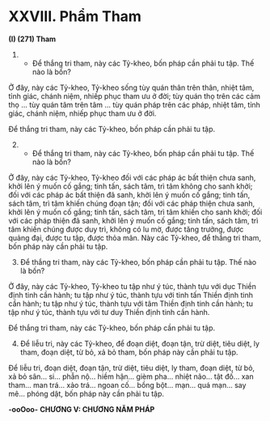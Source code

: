 # XXVIII. Phẩm Tham

**(I) (271) Tham**

1. - Ðể thắng tri tham, này các Tỷ-kheo, bốn pháp cần phải tu tập. Thế nào là bốn?

Ở đây, này các Tỷ-kheo, Tỷ-kheo sống tùy quán thân trên thân, nhiệt tâm, tỉnh giác, chánh niệm, nhiếp
phục tham ưu ở đời; tùy quán thọ trên các cảm thọ ... tùy quán tâm trên tâm ... tùy quán pháp trên các
pháp, nhiệt tâm, tỉnh giác, chánh niệm, nhiếp phục tham ưu ở đời.

Ðể thắng tri tham, này các Tỷ-kheo, bốn pháp cần phải tu tập.

2. - Ðể thắng tri tham, này các Tỷ-kheo, bốn pháp cần phải tu tập. Thế nào là bốn?

Ở đây, này các Tỷ-kheo, Tỷ-kheo đối với các pháp ác bất thiện chưa sanh, khởi lên ý muốn cố gắng; tinh
tấn, sách tâm, trì tâm không cho sanh khởi; đối với các pháp ác bất thiện đã sanh, khởi lên ý muốn cố
gắng; tinh tấn, sách tâm, trì tâm khiến chúng đoạn tận; đối với các pháp thiện chưa sanh, khởi lên ý
muốn cố gắng; tinh tấn, sách tâm, trì tâm khiến cho sanh khởi; đối với các pháp thiện đã sanh, khởi lên ý
muốn cố gắng; tinh tấn, sách tâm, trì tâm khiến chúng được duy trì, không có lu mờ, được tăng trưởng,
được quảng đại, được tu tập, được thỏa mãn. Này các Tỷ-kheo, để thắng tri tham, bốn pháp này cần phải
tu tập.

3. Ðể thắng tri tham, này các Tỷ-kheo, bốn pháp cần phải tu tập. Thế nào là bốn?

Ở đây, này các Tỷ-kheo, Tỷ-kheo tu tập như ý túc, thành tựu với dục Thiền định tinh cần hành; tu tập
như ý túc, thành tựu với tinh tấn Thiền định tinh cần hành; tu tập như ý túc, thành tựu với tâm Thiền
định tinh cần hành; tu tập như ý túc, thành tựu với tư duy Thiền định tinh cần hành.

Ðể thắng tri tham, này các Tỷ-kheo, bốn pháp cần phải tu tập.

4. Ðể liễu tri, này các Tỷ-kheo, để đoạn diệt, đoạn tận, trừ diệt, tiêu diệt, ly tham, đoạn diệt, từ bỏ, xả bỏ
tham, bốn pháp này cần phải tu tập.

Ðể liễu tri, đoạn diệt, đoạn tận, trừ diệt, tiêu diệt, ly tham, đoạn diệt, từ bỏ, xả bỏ sân... si... phẫn nộ...
hiềm hận... gièm pha... nhiệt não... tật đố... xan tham... man trá... xảo trá... ngoan cố... bồng bột... mạn...
quá mạn... say mê... phóng dật, bốn pháp này cần phải tu tập.

**-ooOoo-**
**CHƯƠNG V: CHƯƠNG NĂM PHÁP**

